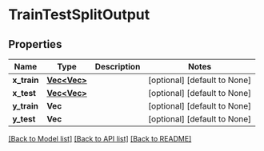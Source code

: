 # TrainTestSplitOutput

## Properties
Name | Type | Description | Notes
------------ | ------------- | ------------- | -------------
**x_train** | [**Vec<Vec<f64>>**](array.md) |  | [optional] [default to None]
**x_test** | [**Vec<Vec<f64>>**](array.md) |  | [optional] [default to None]
**y_train** | **Vec<f64>** |  | [optional] [default to None]
**y_test** | **Vec<f64>** |  | [optional] [default to None]

[[Back to Model list]](../README.md#documentation-for-models) [[Back to API list]](../README.md#documentation-for-api-endpoints) [[Back to README]](../README.md)


